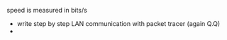 speed is measured in bits/s

-  write step by step LAN communication with packet tracer (again Q.Q)
- 